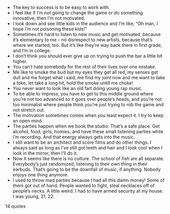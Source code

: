  - The key to success is to be easy to work with.
 - I feel like if I’m not going to change the game or do something innovative, then I’m not motivated.
 - I look down and see little kids in the audience and I’m like, “Oh man, I hope I’m not poisoning these kids!”
 - Sometimes it’s hard to listen to new music and get motivated, because it’s elementary to me – no disrespect to new artists, because that’s where we started, too. But it’s like they’re way back there in first grade, and I’m in college.
 - I don’t think you should ever give up on trying to push the bar a little bit higher.
 - You can’t hate somebody for the rest of their lives over one mistake.
 - Me like to smoke the bud but my eyes they get all red, my senses get dull and me forget what i said, me find my joint now and me want to take a toke, let take a long hit, hold the smoke untill me choke!
 - You never want to look like an old fart doing young rap music.
 - To be able to impress, you have to get to this middle ground where you’re not too advanced so it goes over people’s heads, and you’re not too minimalist where people think you’re just trying to rob the game and not stretch out.
 - The motivation sometimes comes when you least expect it. I try to keep an open mind.
 - The parties happen when we book the studio. That’s a safe place. Get alcohol, food, girls, homies, and have these small listening parties while I’m recording. And that energy always gets into the music.
 - I still want to be an architect and score films and do other things. I always said as long as I’ve still got teeth and hair and I look cool when I look in the mirror, then I’ll do it.
 - Now it seems like there is no culture. The school of fish are all separate. Everybody’s just randomized, listening to their own thing in their earbuds. That’s going to be the downfall of music, if anything. Nobody enjoys one thing anymore.
 - I used to throw mad parties because I had all this damn money! Some of them got out of hand. People wanted to fight, steal necklaces off of people’s necks. A little weird. I had to have armed security at my house. I was young, 21, 22.

14 quotes